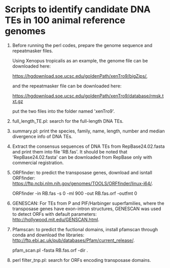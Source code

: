 # Scripts to identify candidate DNA TEs in 100 animal reference genomes

1. Before running the perl codes, prepare the genome sequence and repeatmasker files.
   
   Using Xenopus tropicalis as an example, the genome file can be downloaded here:
   
   https://hgdownload.soe.ucsc.edu/goldenPath/xenTro9/bigZips/,
   
   and the repeatmasker file can be downloaded here:
   
   https://hgdownload.soe.ucsc.edu/goldenPath/xenTro9/database/rmsk.txt.gz
   
   put the two files into the folder named 'xenTro9'.
   
2. full_length_TE.pl: search for the full-length DNA TEs.
   
3. summary.pl: print the species, family, name, length, number and median divergence info of DNA TEs.
   
4. Extract the consensus sequences of DNA TEs from RepBase24.02.fasta and print them into file 'RB.fas'. It should be noted that 'RepBase24.02.fasta' can be downloaded from RepBase only with commercial registration.

5. ORFfinder: to predict the transposase genes, download and isntall ORFfinder: https://ftp.ncbi.nlm.nih.gov/genomes/TOOLS/ORFfinder/linux-i64/.
   
   ORFfinder -in RB.fas -s 0 -ml 900 -out RB.fas.orf -outfmt 0

6. GENESCAN: For TEs from P and PIF/Harbinger superfamilies, where the transposase genes have exon-intron structures, GENESCAN was used to detect ORFs with default parameters: http://hollywood.mit.edu/GENSCAN.html.

7. Pfamscan: to predict the fuctional domains, install pfamscan through conda and download the libraries: http://ftp.ebi.ac.uk/pub/databases/Pfam/current_release/.

   pfam_scan.pl -fasta RB.fas.orf -dir .

8. perl filter_tnp.pl: search for ORFs encoding transposase domains.
